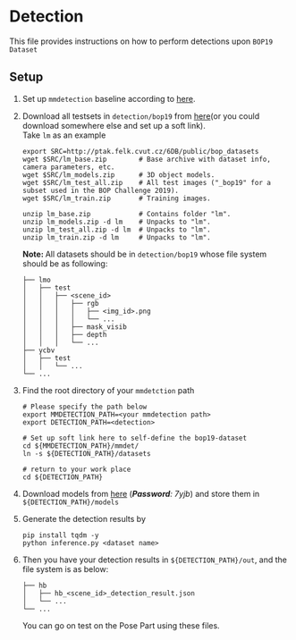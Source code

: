# Detection
This file provides instructions on how to perform detections upon `BOP19 Dataset`

## Setup
1. Set up `mmdetection` baseline according to [here](https://github.com/open-mmlab/mmdetection). 
2. Download all testsets in `detection/bop19` from [here](https://bop.felk.cvut.cz/datasets/)(or you could download somewhere else and set up a soft link).
    <br> Take `lm` as an example
    ```
    export SRC=http://ptak.felk.cvut.cz/6DB/public/bop_datasets
    wget $SRC/lm_base.zip        # Base archive with dataset info, camera parameters, etc.
    wget $SRC/lm_models.zip      # 3D object models.
    wget $SRC/lm_test_all.zip    # All test images ("_bop19" for a subset used in the BOP Challenge 2019).
    wget $SRC/lm_train.zip       # Training images.

    unzip lm_base.zip            # Contains folder "lm".
    unzip lm_models.zip -d lm    # Unpacks to "lm".
    unzip lm_test_all.zip -d lm  # Unpacks to "lm".
    unzip lm_train.zip -d lm     # Unpacks to "lm".
    ```
    <b>Note: </b> All datasets should be in `detection/bop19` whose file system should be as following:
    ```
    ├── lmo
    │   ├── test
    │   │   ├── <scene_id>
    │   │   │   ├── rgb
    │   │   │   │   ├── <img_id>.png
    │   │   │   │   └── ...
    │   │   │   ├── mask_visib
    │   │   │   ├── depth
    │   │   │   └── ...
    ├── ycbv
    │   ├── test
    │   │   └── ...
    └── ...
    ```
3. Find the root directory of your `mmdetction` path
    ```
    # Please specify the path below
    export MMDETECTION_PATH=<your mmdetection path>
    export DETECTION_PATH=<detection>
    
    # Set up soft link here to self-define the bop19-dataset
    cd ${MMDETECTION_PATH}/mmdet/
    ln -s ${DETECTION_PATH}/datasets

    # return to your work place
    cd ${DETECTION_PATH}
    ```

4. Download models from [here](https://pan.baidu.com/s/1CKNQa6hVSw3l7fZtnwB0Vw) (<i><b>Password</b>: 7yjb</i>) and store them in `${DETECTION_PATH}/models` 

5. Generate the detection results by
    ```
    pip install tqdm -y
    python inference.py <dataset name>
    ```
6. Then you have your detection results in `${DETECTION_PATH}/out`, and the file system is as below:
    ```
    ├── hb
    │   ├── hb_<scene_id>_detection_result.json
    │   └── ...
    └── ...
    ```
    You can go on test on the Pose Part using these files.
